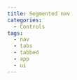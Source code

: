 ```yaml
---
title: Segmented nav
categories:
  - Controls
tags:
  - nav
  - tabs
  - tabbed
  - app
  - ui
---
```

